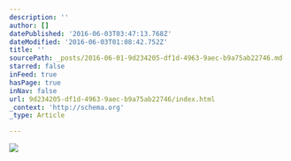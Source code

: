 ```yaml
---
description: ''
author: []
datePublished: '2016-06-03T03:47:13.768Z'
dateModified: '2016-06-03T01:08:42.752Z'
title: ''
sourcePath: _posts/2016-06-01-9d234205-df1d-4963-9aec-b9a75ab22746.md
starred: false
inFeed: true
hasPage: true
inNav: false
url: 9d234205-df1d-4963-9aec-b9a75ab22746/index.html
_context: 'http://schema.org'
_type: Article

---
```

![](https://the-grid-user-content.s3-us-west-2.amazonaws.com/0ecd7ac9-e881-4fe9-8dd3-b2b18a1cd766.jpg)